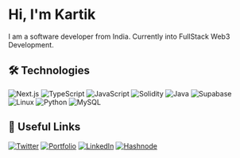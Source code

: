 # Hi, I'm Kartik

I am a software developer from India. Currently into FullStack Web3 Development.

## 🛠 Technologies

![Next.js](https://img.shields.io/badge/next.js-green?logo=next.js&logoColor=white&style=for-the-badge)
![TypeScript](https://img.shields.io/badge/typescript-blue?logo=typescript&logoColor=white&style=for-the-badge)
![JavaScript](https://img.shields.io/badge/javascript-yellow?logo=javascript&logoColor=white&style=for-the-badge)
![Solidity](https://img.shields.io/badge/Solidity-green?logo=next.js&logoColor=white&style=for-the-badge)
![Java](https://img.shields.io/badge/Java-red?logo=java&logoColor=white&style=for-the-badge)
![Supabase](https://img.shields.io/badge/Supabase-green?logo=supabase&logoColor=white&style=for-the-badge)
![Linux](https://img.shields.io/badge/linux-black?logo=linux&logoColor=white&style=for-the-badge)
![Python](https://img.shields.io/badge/python-blue?logo=python&logoColor=white&style=for-the-badge)
![MySQL](https://img.shields.io/badge/mysql-orange?logo=mysql&logoColor=white&style=for-the-badge)



## 🔗 Useful Links
[![Twitter](https://img.shields.io/badge/Twitter-blue?logo=twitter&logoColor=white&style=for-the-badge)](https://x.com/kartik___doda)
[![Portfolio](https://img.shields.io/badge/Portfolio-black?logo=portfolio&logoColor=white&style=for-the-badge)](https://kartikdoda.tech/)
[![LinkedIn](https://img.shields.io/badge/LinkedIn-blue?logo=linkedin&logoColor=white&style=for-the-badge)](https://www.linkedin.com/in/kartikd4152g/)
[![Hashnode](https://img.shields.io/badge/Hashnode-red?style=for-the-badge)](https://readyy.hashnode.dev/)


